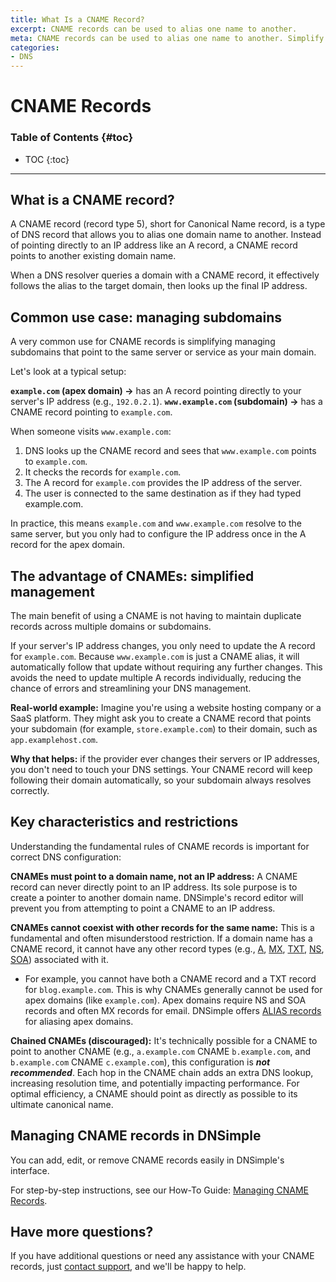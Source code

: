```yaml
---
title: What Is a CNAME Record?
excerpt: CNAME records can be used to alias one name to another.
meta: CNAME records can be used to alias one name to another. Simplify DNS management, and enhance your website's accessibility with DNSimple.
categories:
- DNS
---
```


# CNAME Records

### Table of Contents {#toc}

* TOC
{:toc}

---

## What is a CNAME record?
A CNAME record (record type 5), short for Canonical Name record, is a type of DNS record that allows you to alias one domain name to another. Instead of pointing directly to an IP address like an A record, a CNAME record points to another existing domain name. 

When a DNS resolver queries a domain with a CNAME record, it effectively follows the alias to the target domain, then looks up the final IP address.

## Common use case: managing subdomains
A very common use for CNAME records is simplifying managing subdomains that point to the same server or service as your main domain.

Let's look at a typical setup:

**`example.com` (apex domain) →** has an A record pointing directly to your server's IP address (e.g., `192.0.2.1`).
**`www.example.com` (subdomain) →** has a CNAME record pointing to `example.com`.

When someone visits `www.example.com`:

1. DNS looks up the CNAME record and sees that `www.example.com` points to `example.com`.
1. It checks the records for `example.com`. 
1. The A record for `example.com` provides the IP address of the server.
1. The user is connected to the same destination as if they had typed example.com.

In practice, this means `example.com` and `www.example.com` resolve to the same server, but you only had to configure the IP address once in the A record for the apex domain.

## The advantage of CNAMEs: simplified management
The main benefit of using a CNAME is not having to maintain duplicate records across multiple domains or subdomains.

If your server's IP address changes, you only need to update the A record for `example.com`. Because `www.example.com` is just a CNAME alias, it will automatically follow that update without requiring any further changes. This avoids the need to update multiple A records individually, reducing the chance of errors and streamlining your DNS management.

**Real-world example:** Imagine you're using a website hosting company or a SaaS platform. They might ask you to create a CNAME record that points your subdomain (for example, `store.example.com`) to their domain, such as `app.examplehost.com`.

**Why that helps:** if the provider ever changes their servers or IP addresses, you don't need to touch your DNS settings. Your CNAME record will keep following their domain automatically, so your subdomain always resolves correctly.

## Key characteristics and restrictions
Understanding the fundamental rules of CNAME records is important for correct DNS configuration:

**CNAMEs must point to a domain name, not an IP address:** A CNAME record can never directly point to an IP address. Its sole purpose is to create a pointer to another domain name. DNSimple's record editor will prevent you from attempting to point a CNAME to an IP address.

**CNAMEs cannot coexist with other records for the same name:** This is a fundamental and often misunderstood restriction. If a domain name has a CNAME record, it cannot have any other record types (e.g., [A](/articles/a-record/), [MX](/articles/mx-record/), [TXT](/articles/txt-record/), [NS](/articles/ns-record/), [SOA](/articles/soa-record/)) associated with it. 
- For example, you cannot have both a CNAME record and a TXT record for `blog.example.com`. This is why CNAMEs generally cannot be used for apex domains (like `example.com`). Apex domains require NS and SOA records and often MX records for email. DNSimple offers [ALIAS records](/articles/alias-record/) for aliasing apex domains.
  
**Chained CNAMEs (discouraged):** It's technically possible for a CNAME to point to another CNAME (e.g., `a.example.com` CNAME `b.example.com`, and `b.example.com` CNAME `c.example.com`), this configuration is **_not recommended_**. Each hop in the CNAME chain adds an extra DNS lookup, increasing resolution time, and potentially impacting performance. For optimal efficiency, a CNAME should point as directly as possible to its ultimate canonical name.

## Managing CNAME records in DNSimple
You can add, edit, or remove CNAME records easily in DNSimple's interface.

For step-by-step instructions, see our How-To Guide: [Managing CNAME Records](/articles/manage-cname-record/).

## Have more questions?
If you have additional questions or need any assistance with your CNAME records, just [contact support](https://dnsimple.com/feedback), and we'll be happy to help.
